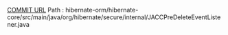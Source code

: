 [COMMIT URL](https://github.com/hibernate/hibernate-orm/commit/d184cb3eb4b7721ac3e9729c2a38d85150e40d46)
Path : hibernate-orm/hibernate-core/src/main/java/org/hibernate/secure/internal/JACCPreDeleteEventListener.java